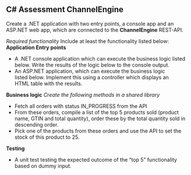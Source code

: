 ## C# Assessment ChannelEngine

Create a .NET application with two entry points, a console app and an ASP.NET web app, which are connected to the **ChannelEngine** REST-API.

*Required functionality* 
Include at least the functionality listed below:
**Application Entry points**

 - A .NET console application which can execute the business logic
   listed below. Write the results of the logic below to the console
   output.    
 - An ASP.NET application, which can execute the business logic   
   listed below. Implement this using a controller which displays an   
   HTML table with the results.

**Business logic**
*Create the following methods in a shared library*

 - Fetch all orders with status IN_PROGRESS from the API
 - From these orders, compile a list of the top 5 products sold (product
   name, GTIN and total quantity), order these by the total quantity
   sold in descending order.
 - Pick one of the products from these orders and use the API to set the
   stock of this product to 25.

**Testing**

 - A unit test testing the expected outcome of the “top 5” functionality
   based on dummy input.
